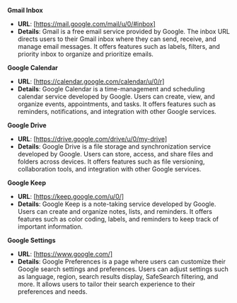 **Gmail Inbox**
  - **URL**: [https://mail.google.com/mail/u/0/#inbox]
  - **Details**: Gmail is a free email service provided by Google. The inbox URL directs users to their Gmail inbox where they can send, receive, and manage email messages. It offers features such as labels, filters, and priority inbox to organize and prioritize emails.

**Google Calendar**
  - **URL**: [https://calendar.google.com/calendar/u/0/r]
  - **Details**: Google Calendar is a time-management and scheduling calendar service developed by Google. Users can create, view, and organize events, appointments, and tasks. It offers features such as reminders, notifications, and integration with other Google services.

**Google Drive**
  - **URL**: [https://drive.google.com/drive/u/0/my-drive]
  - **Details**: Google Drive is a file storage and synchronization service developed by Google. Users can store, access, and share files and folders across devices. It offers features such as file versioning, collaboration tools, and integration with other Google services.

**Google Keep**
  - **URL**: [https://keep.google.com/u/0/]
  - **Details**: Google Keep is a note-taking service developed by Google. Users can create and organize notes, lists, and reminders. It offers features such as color coding, labels, and reminders to keep track of important information.

**Google Settings**
  - **URL**: [https://www.google.com/]
  - **Details**: Google Preferences is a page where users can customize their Google search settings and preferences. Users can adjust settings such as language, region, search results display, SafeSearch filtering, and more. It allows users to tailor their search experience to their preferences and needs.
